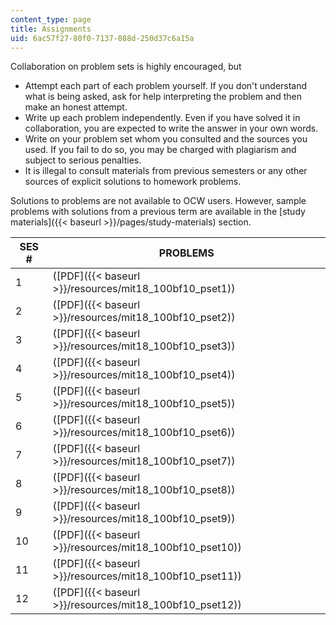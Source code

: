 ```yaml
---
content_type: page
title: Assignments
uid: 6ac57f27-80f0-7137-088d-250d37c6a15a
---
```


Collaboration on problem sets is highly encouraged, but

*   Attempt each part of each problem yourself. If you don't understand what is being asked, ask for help interpreting the problem and then make an honest attempt.
*   Write up each problem independently. Even if you have solved it in collaboration, you are expected to write the answer in your own words.
*   Write on your problem set whom you consulted and the sources you used. If you fail to do so, you may be charged with plagiarism and subject to serious penalties.
*   It is illegal to consult materials from previous semesters or any other sources of explicit solutions to homework problems.

Solutions to problems are not available to OCW users. However, sample problems with solutions from a previous term are available in the [study materials]({{< baseurl >}}/pages/study-materials) section.

| SES # | PROBLEMS |
| --- | --- |
| 1 | ([PDF]({{< baseurl >}}/resources/mit18_100bf10_pset1)) |
| 2 | ([PDF]({{< baseurl >}}/resources/mit18_100bf10_pset2)) |
| 3 | ([PDF]({{< baseurl >}}/resources/mit18_100bf10_pset3)) |
| 4 | ([PDF]({{< baseurl >}}/resources/mit18_100bf10_pset4)) |
| 5 | ([PDF]({{< baseurl >}}/resources/mit18_100bf10_pset5)) |
| 6 | ([PDF]({{< baseurl >}}/resources/mit18_100bf10_pset6)) |
| 7 | ([PDF]({{< baseurl >}}/resources/mit18_100bf10_pset7)) |
| 8 | ([PDF]({{< baseurl >}}/resources/mit18_100bf10_pset8)) |
| 9 | ([PDF]({{< baseurl >}}/resources/mit18_100bf10_pset9)) |
| 10 | ([PDF]({{< baseurl >}}/resources/mit18_100bf10_pset10)) |
| 11 | ([PDF]({{< baseurl >}}/resources/mit18_100bf10_pset11)) |
| 12 | ([PDF]({{< baseurl >}}/resources/mit18_100bf10_pset12))